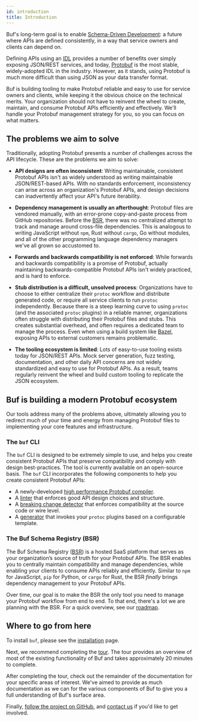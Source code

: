 ```yaml
---
id: introduction
title: Introduction
---
```


Buf's long-term goal is to enable [Schema-Driven Development](https://buf.build/blog/api-design-is-stuck-in-the-past): a future where APIs
are defined consistently, in a way that service owners and clients can depend on.

Defining APIs using an [IDL](https://en.wikipedia.org/wiki/Interface_description_language) provides a number of benefits over simply exposing JSON/REST
services, and today, [Protobuf](https://developers.google.com/protocol-buffers) is the most stable, widely-adopted IDL in the industry. However, as it
stands, using Protobuf is much more difficult than using JSON as your data transfer format.

Buf is building tooling to make Protobuf reliable and easy to use for service owners and clients, while keeping it the obvious choice on the technical
merits. Your organization should not have to reinvent the wheel to create, maintain, and consume Protobuf APIs efficiently and effectively. We'll handle
your Protobuf management strategy for you, so you can focus on what matters.

## The problems we aim to solve

Traditionally, adopting Protobuf presents a number of challenges across the API lifecycle. These are the problems we aim to solve:

  - **API designs are often inconsistent**: Writing maintainable, consistent Protobuf APIs isn't as widely understood as writing maintainable JSON/REST-based APIs.
    With no standards enforcement, inconsistency can arise across an organization's Protobuf APIs, and design decisions can inadvertently affect your API's future
    iterability.

  - **Dependency management is usually an afterthought**: Protobuf files are vendored manually, with an error-prone copy-and-paste process from GitHub repositories.
    Before the [BSR](bsr/introduction.md), there was no centralized attempt to track and manage around cross-file dependencies. This is analogous to writing JavaScript without
    `npm`, Rust without `cargo`, Go without modules, and all of the other programming language dependency managers we've all grown so accustomed to.

  - **Forwards and backwards compatibility is not enforced**: While forwards and backwards compatibility is a promise of Protobuf, actually maintaining backwards-compatible
    Protobuf APIs isn't widely practiced, and is hard to enforce.

  - **Stub distribution is a difficult, unsolved process**: Organizations have to choose to either centralize their `protoc` workflow and distribute generated code, or
    require all service clients to run `protoc` independently. Because there is a steep learning curve to using `protoc` (and the associated `protoc` plugins) in a reliable
    manner, organizations often struggle with distributing their Protobuf files and stubs. This creates substantial overhead, and often requires a dedicated team to manage
    the process. Even when using a build system like [Bazel](https://bazel.build), exposing APIs to external customers remains problematic.

  - **The tooling ecosystem is limited**: Lots of easy-to-use tooling exists today for JSON/REST APIs. Mock server generation, fuzz testing, documentation, and other daily
    API concerns are not widely standardized and easy to use for Protobuf APIs. As a result, teams regularly reinvent the wheel and build custom tooling to replicate the
    JSON ecosystem.

## Buf is building a modern Protobuf ecosystem

Our tools address many of the problems above, ultimately allowing you to redirect much of your time and energy from managing Protobuf files to implementing your core features
and infrastructure.

### The `buf` CLI

The `buf` CLI is designed to be extremely simple to use, and helps you create consistent Protobuf APIs that preserve compatibility and comply with design best-practices.
The tool is currently available on an open-source basis. The `buf` CLI incorporates the following components to help you create consistent Protobuf APIs:

- A newly-developed [high performance Protobuf compiler](build/internal-compiler.md).
- A [linter](lint/overview.md) that enforces good API design choices and structure.
- A [breaking change detector](breaking/overview.md) that enforces compatibility at the source code or wire level.
- A [generator](generate/usage.md) that invokes your `protoc` plugins based on a configurable template.

### The Buf Schema Registry (BSR)

The Buf Schema Registry ([BSR](bsr/introduction.md)) is a hosted SaaS platform that serves as your organization’s source of truth for your Protobuf APIs. The BSR
enables you to centrally maintain compatibility and manage dependencies, while enabling your clients to consume APIs reliably and efficiently.
Similar to `npm` for JavaScript, `pip` for Python, or `cargo` for Rust, the BSR _finally_ brings dependency management to your Protobuf APIs.

Over time, our goal is to make the BSR the only tool you need to manage your Protobuf workflow from end to end. To that end, there's a lot we
are planning with the BSR. For a quick overview, see our [roadmap](roadmap.md).

## Where to go from here

To install `buf`, please see the [installation](installation.mdx) page.

Next, we recommend completing the [tour](tour/introduction.md). The tour provides an overview of most of the existing functionality of Buf and takes
approximately 20 minutes to complete.

After completing the tour, check out the remainder of the documentation for your specific areas of interest. We've aimed to provide as much documentation
as we can for the various components of Buf to give you a full understanding of Buf's surface area.

Finally, [follow the project on GitHub](https://github.com/bufbuild/buf), and [contact us](contact.md) if you'd like to get involved.
